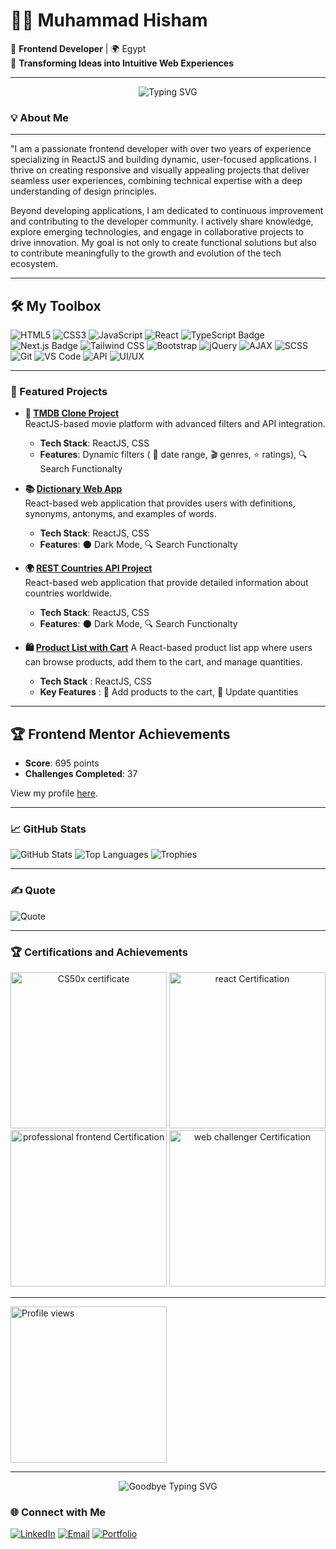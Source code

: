 # 👨‍💻 Muhammad Hisham  

🚀 **Frontend Developer** | 🌍 Egypt  
🔎 **Transforming Ideas into Intuitive Web Experiences**  

---

<p align="center">
  <img src="https://readme-typing-svg.demolab.com?font=Fira+Code&weight=500&size=24&pause=1000&color=F75590&center=true&vCenter=true&width=435&lines=Hi+there!+👋;I'm+Mohamed+Hisham;A+Frontend+Developer" alt="Typing SVG" />
</p>

### 💡 About Me  

---

"I am a passionate frontend developer with over two years of experience specializing in ReactJS and building dynamic, user-focused applications. I thrive on creating responsive and visually appealing projects that deliver seamless user experiences, combining technical expertise with a deep understanding of design principles.

Beyond developing applications, I am dedicated to continuous improvement and contributing to the developer community. I actively share knowledge, explore emerging technologies, and engage in collaborative projects to drive innovation. My goal is not only to create functional solutions but also to contribute meaningfully to the growth and evolution of the   tech ecosystem.

---

## 🛠️ My Toolbox

![HTML5](https://img.shields.io/badge/HTML5-orange?style=for-the-badge&logo=html5&logoColor=white)
![CSS3](https://img.shields.io/badge/CSS3-blue?style=for-the-badge&logo=css3&logoColor=white)
![JavaScript](https://img.shields.io/badge/JavaScript-yellow?style=for-the-badge&logo=javascript&logoColor=white)
![React](https://img.shields.io/badge/React-61DAFB?style=for-the-badge&logo=react&logoColor=black)
![TypeScript Badge](https://img.shields.io/badge/TypeScript-007ACC?style=for-the-badge&logo=typescript&logoColor=white)
![Next.js Badge](https://img.shields.io/badge/Next.js-000000?style=for-the-badge&logo=next.js&logoColor=white)
![Tailwind CSS](https://img.shields.io/badge/TailwindCSS-38B2AC?style=for-the-badge&logo=tailwind-css&logoColor=white)
![Bootstrap](https://img.shields.io/badge/Bootstrap-purple?style=for-the-badge&logo=bootstrap&logoColor=white)
![jQuery](https://img.shields.io/badge/jQuery-0769AD?style=for-the-badge&logo=jquery&logoColor=white)
![AJAX](https://img.shields.io/badge/AJAX-blue?style=for-the-badge&logo=ajax&logoColor=white)
![SCSS](https://img.shields.io/badge/SCSS-CC6699?style=for-the-badge&logo=sass&logoColor=white)
![Git](https://img.shields.io/badge/Git-F05032?style=for-the-badge&logo=git&logoColor=white)
![VS Code](https://img.shields.io/badge/VSCode-007ACC?style=for-the-badge&logo=visual-studio-code&logoColor=white)
![API](https://img.shields.io/badge/API-Integration-lightblue?style=for-the-badge)
![UI/UX](https://img.shields.io/badge/UI%2FUX-Principles-green?style=for-the-badge)


---

### 🌟 Featured Projects  

- **🎥 [TMDB Clone Project](https://tmdb-clone2024.vercel.app/)**  
  ReactJS-based movie platform with advanced filters and API integration.  
  - **Tech Stack**: ReactJS, CSS
  - **Features**: Dynamic filters ( 📅 date range, 🎬 genres, ⭐ ratings), 🔍 Search Functionalty

- **📚 [Dictionary Web App](https://dictionary-web-app-lovat.vercel.app/)**  
  React-based web application that provides users with definitions, synonyms, antonyms, and examples of words.
  - **Tech Stack**: ReactJS, CSS
  - **Features**: 🌑 Dark Mode, 🔍 Search Functionalty

- **🌍 [REST Countries API Project](https://github.com/your-repo-link)**  
  React-based web application that provide detailed information about countries worldwide.  
  - **Tech Stack**: ReactJS, CSS
  - **Features**: 🌑 Dark Mode, 🔍 Search Functionalty

- **🛍️ [Product List with Cart](https://product-list-with-cart-main-puce.vercel.app/)**
  A React-based product list app where users can browse products, add them to the cart, and manage quantities.
  - **Tech Stack** : ReactJS, CSS
  - **Key Features** : 🛒 Add products to the cart, 🔄 Update quantities
---

## 🏆 Frontend Mentor Achievements

- **Score**: 695 points
- **Challenges Completed**: 37

View my profile [here](https://www.frontendmentor.io/profile/mohamedhesham221).

---

### 📈 GitHub Stats  

![GitHub Stats](https://github-readme-stats.vercel.app/api?username=mohamedhesham221&show_icons=true&theme=dark)
![Top Languages](https://github-readme-stats.vercel.app/api/top-langs/?username=mohamedhesham221&layout=compact&theme=dark)
![Trophies](https://github-profile-trophy.vercel.app/?username=mohamedhesham221&theme=darkhub&column=4)

---
### ✍️ Quote
![Quote](https://quotes-github-readme.vercel.app/api?type=horizontal&theme=dark&font=Roboto&animation=fade&emoji=1)

---

### 🏆 Certifications and Achievements

<div align="center">
  <img src="https://res.cloudinary.com/drfia8cgo/image/upload/v1733258472/CS50x_certificate-1_izbzzi.png" width="250" alt="CS50x certificate"> <img src="https://res.cloudinary.com/drfia8cgo/image/upload/v1733259137/React_certified-1_wnhvrw.png" width="250" alt="react Certification"> <img src="https://res.cloudinary.com/drfia8cgo/image/upload/v1733259147/professional_front_end_developer-1_ivvs3s.png" width="250" alt="professional frontend Certification"> <img src="https://res.cloudinary.com/drfia8cgo/image/upload/v1733259155/web_challenger_certificate-1_x498hl.png" width="250" alt="web challenger Certification">
</div>


---

<img src="https://komarev.com/ghpvc/?username=mohamedhesham221&style=social,&color=green&label=Profile%20Views&logo=github" alt="Profile views" width="250" />

---

<p align="center">
  <img src="https://readme-typing-svg.demolab.com?font=Fira+Code&weight=500&size=24&pause=1000&color=3AFF75&center=true&vCenter=true&width=435&lines=Thanks+for+visiting!+👋;See+you+soon!+😊" alt="Goodbye Typing SVG" />
</p>

### 🌐 Connect with Me  

[![LinkedIn](https://img.shields.io/badge/LinkedIn-0077B5?style=for-the-badge&logo=linkedin&logoColor=white)](https://www.linkedin.com/in/muhammad-hisham-23544b253/)
[![Email](https://img.shields.io/badge/Email-D14836?style=for-the-badge&logo=gmail&logoColor=white)](mailto:muhammedheshamm2@gmail.com)
[![Portfolio](https://img.shields.io/badge/Portfolio-000000?style=for-the-badge&logo=firefox&logoColor=white)](https://muhammadhisham2024.netlify.app/)
